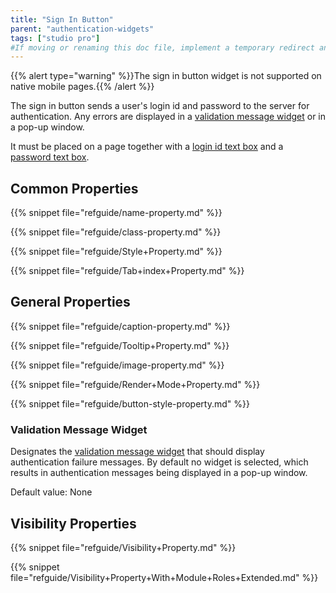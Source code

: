 ```yaml
---
title: "Sign In Button"
parent: "authentication-widgets"
tags: ["studio pro"]
#If moving or renaming this doc file, implement a temporary redirect and let the respective team know they should update the URL in the product. See Mapping to Products for more details.
---
```


{{% alert type="warning" %}}The sign in button widget is not supported on native mobile pages.{{% /alert %}}

The sign in button sends a user's login id and password to the server for authentication. Any errors are displayed in a [validation message widget](validation-message) or in a pop-up window. 

It must be placed on a page together with a [login id text box](login-id-text-box) and a [password text box](password-text-box).

## Common Properties

{{% snippet file="refguide/name-property.md" %}}

{{% snippet file="refguide/class-property.md" %}}

{{% snippet file="refguide/Style+Property.md" %}}

{{% snippet file="refguide/Tab+index+Property.md" %}}

## General Properties

{{% snippet file="refguide/caption-property.md" %}}

{{% snippet file="refguide/Tooltip+Property.md" %}}

{{% snippet file="refguide/image-property.md" %}}

{{% snippet file="refguide/Render+Mode+Property.md" %}}

{{% snippet file="refguide/button-style-property.md" %}}

### Validation Message Widget

Designates the [validation message widget](validation-message) that should display authentication failure messages. By default no widget is selected, which results in authentication messages being displayed in a pop-up window.

Default value: None

## Visibility Properties

{{% snippet file="refguide/Visibility+Property.md" %}}

{{% snippet file="refguide/Visibility+Property+With+Module+Roles+Extended.md" %}}
